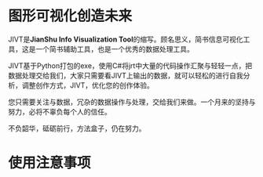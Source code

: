 
# 图形可视化创造未来
JIVT是**JianShu Info Visualization Tool**的缩写。顾名思义，简书信息可视化工具，这是一个简书辅助工具，也是一个优秀的数据处理工具。

JIVT基于Python打包的exe，使用C#将jrt中大量的代码操作汇聚与轻轻一点，把数据处理交给我们，大家只需要看JIVT上输出的数据，就可以轻松的进行自我分析，调整创作方式，JIVT，优化您的创作体验。

您只需要关注与数据，冗杂的数据操作与处理，交给我们来做。一个月来的坚持与努力，必将不辜负每个人的信任。

不负韶华，砥砺前行，方法盒子，仍在努力。

# 使用注意事项
